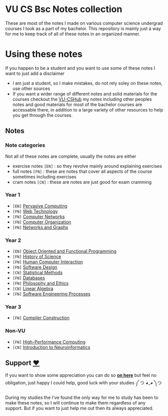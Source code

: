 # VU CS Bsc Notes collection 

These are most of the notes I made on various computer science undergrad courses I took as a part of my bachelor. This repository is mainly just a way for me to keep track of all of these notes in an organized manner.

# Using these notes

If you happen to be a student and you want to use some of these notes I want to just add a disclaimer
- I am just a student, so I make mistakes, do not rely soley on these notes, use other sources
- If you want a wider range of different notes and solid materials for the courses checkout the [VU-CSHub](https://tinyurl.com/vucshub) my notes including other peoples notes and good materials for most of the bachelor courses are accessable there, in addition to a large variety of other resources to help you get through the courses.

## Notes

### Note categories

Not all of these notes are complete, usually the notes are either
- exercise notes `[EN]` : so they revolve mainly around explaining exercises 
- full notes `[FN]` : these are notes that cover all aspects of the course sometimes including exercises
- cram notes `[CN]` : these are notes are just good for exam cramming

### Year 1 

- `[EN]` [Pervasive Computing](https://applesaucenotes.notion.site/Exam-Check-List-a66ab6b1f4f54a62aa3924a5eab1b87f?pvs=4)
- `[FN]` [Web Technology](https://applesauce-notes.notion.site/Web-Technology-53f5d765ae3840468b7f8804c383b672?pvs=4)
- `[FN]` [Computer Networks](https://applesaucenotes.notion.site/Computer-Networks-b49542a94e0e4981ae8bfd71569c3c89?pvs=4)
- `[FN]` [Computer Organization](https://applesaucenotes.notion.site/Computer-Organization-Reading-1c63fb4f45334aa1a925a7c074c6656f?pvs=4)
- `[FN]` [Networks and Graphs](https://applesaucenotes.notion.site/Networks-and-Graphs-2276956242294d6296352640e50343e5?pvs=4)

### Year 2 

- `[EN]` [Object Oriented and Functional Programming](https://applesauce-notes.notion.site/Quizzes-Explained-371775b8b03a4f3883ef292c7f21780f?pvs=4)
- `[FN]` [History of Science](https://applesauce-notes.notion.site/History-of-Science-d902bf2f4d634f9b93771010207440ec?pvs=4)
- `[FN]` [Human Computer Interaction](https://applesauce-notes.notion.site/Human-Computer-Interaction-4f3b10794d3c448f9222a11400630477?pvs=4)
- `[FN]` [Software Design](https://applesauce-notes.notion.site/UML-fdd15f3e28cc453b93c5da1f0ce51782?pvs=4)
- `[CN]` [Statistical Methods](https://applesauce-notes.notion.site/Statistical-Methods-735f9a6b9a384a1b8962cc1506352965?pvs=4)
- `[FN]` [Databases](https://applesauce-notes.notion.site/Databases-c82d7c1689054779901a4dabbc83ece1?pvs=4)
- `[FN]` [Philosophy and Ethics](https://applesauce-notes.notion.site/Philosophy-and-Ethics-de942ff807554557ac84300599cb1340?pvs=4)
- `[CN]` [Linear Algebra](https://applesauce-notes.notion.site/Linear-Algebra-e2494e95170f417e9e1410f46988a761?pvs=4)
- `[FN]` [Software Engineering Processes](https://applesauce-notes.notion.site/Software-Engineering-Processes-88991031db27474eb5c6c7e229004c09?pvs=4)

### Year 3 

- `[FN]` [Compiler Construction](https://applesauce-notes.notion.site/Compiler-Construction-b5357cc8c13f432cb2329ff64d80b6c0?pvs=4)

### Non-VU 

- `[FN]` [High-Performance Computing](https://applesauce-notes.notion.site/High-Performance-Computing-5e4fe40cb05849b3be49955d07a4703d?pvs=4)
- `[CN]` [Introduction to Neuroinformatics](https://github.com/KaiErikNiermann/ini-ethz-notes) 

## Support [❤️](https://www.buymeacoffee.com/applesauce)

If you want to show some appreciation you can do so [**on here**](https://www.buymeacoffee.com/applesauce) but feel no obligation, just happy I could help, good luck with your studies ༼ つ ◕_◕ ༽つ 

During my studies the I've found the only way for me to study has been to make these notes, so I will continue to make them regardless of any support. But if you want to just help me out then its always appreciated.

